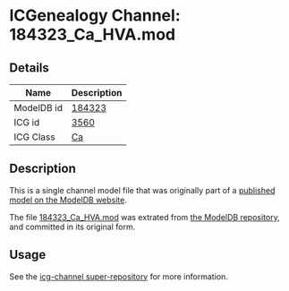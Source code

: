 # ICGenealogy Channel: 184323\_Ca\_HVA.mod

## Details

Name | Description
---- | -----------
ModelDB id | [184323](http://senselab.med.yale.edu/ModelDB/ShowModel.cshtml?model=184323)
ICG id | [3560](http://icg.neurotheory.ox.ac.uk/channels/3/3560)
ICG Class | [Ca](http://icg.neurotheory.ox.ac.uk/channels/3)

## Description

This is a single channel model file that was originally part of a [published model on the ModelDB website](http://senselab.med.yale.edu/mModelDB/ShowModel.cshtml?model=184323).

The file [184323\_Ca\_HVA.mod](184323_Ca_HVA.mod) was extrated from [the ModelDB repository](http://senselab.med.yale.edu/ModelDB/ShowModel.cshtml?model=184323), and committed in its original form.

## Usage

See the [icg-channel super-repository](https://github.com/icgenealogy/icg-channels) for more information.